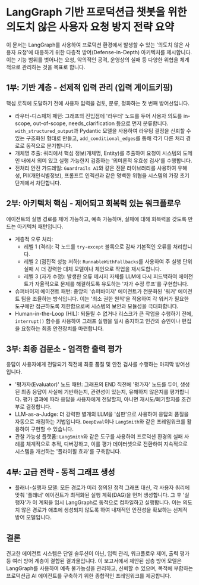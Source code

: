 # LangGraph 기반 프로덕션급 챗봇을 위한 의도치 않은 사용자 요청 방지 전략 요약

이 문서는 LangGraph를 사용하여 프로덕션 환경에서 발생할 수 있는 '의도치 않은 사용자 요청'에 대응하기 위한 다층적 방어(Defense-in-Depth) 아키텍처를 제시합니다. 이는 기능 범위를 벗어나는 요청, 악의적인 공격, 운영상의 실패 등 다양한 위협을 체계적으로 관리하는 것을 목표로 합니다.

## 1부: 기반 계층 - 선제적 입력 관리 (입력 게이트키핑)

핵심 로직에 도달하기 전에 사용자 입력을 검토, 분류, 정화하는 첫 번째 방어선입니다.

-   라우터-디스패처 패턴: 그래프의 진입점에 '라우터' 노드를 두어 사용자 의도를 in-scope, out-of-scope, needs_clarification 등으로 먼저 분류합니다. `with_structured_output`과 Pydantic 모델을 사용하여 라우팅 결정을 신뢰할 수 있는 구조화된 형태로 만들고, `add_conditional_edges`를 통해 각기 다른 처리 경로로 동적으로 분기합니다.
-   개체명 추출: 쿼리에서 핵심 정보(개체명, Entity)를 추출하여 요청이 시스템의 도메인 내에서 의미 있고 실행 가능한지 검증하는 '의미론적 유효성 검사'를 수행합니다.
-   전처리 안전 가드레일: `Guardrails AI`와 같은 전문 라이브러리를 사용하여 유해성, PII(개인식별정보), 프롬프트 인젝션과 같은 명백한 위협을 시스템의 가장 초기 단계에서 차단합니다.

## 2부: 아키텍처 핵심 - 제어되고 회복력 있는 워크플로우

에이전트의 실행 경로를 제어 가능하고, 예측 가능하며, 실패에 대해 회복력을 갖도록 만드는 아키텍처 패턴입니다.

-   계층적 오류 처리:
    -   레벨 1 (격리): 각 노드를 `try-except` 블록으로 감싸 기본적인 오류를 처리합니다.
    -   레벨 2 (점진적 성능 저하): `RunnableWithFallbacks`를 사용하여 주 실행 단위 실패 시 더 강력한 대체 모델이나 체인으로 작업을 재시도합니다.
    -   레벨 3 (자가 수정): 발생한 오류 메시지 자체를 LLM에 다시 피드백하여 에이전트가 자율적으로 문제를 해결하도록 유도하는 '자가 수정 루프'를 구현합니다.
-   슈퍼바이저 에이전트 패턴: 중앙의 '슈퍼바이저' 에이전트가 전문화된 '워커' 에이전트 팀을 조율하는 방식입니다. 이는 '최소 권한 원칙'을 적용하여 각 워커가 필요한 도구에만 접근하도록 제한함으로써 시스템의 보안과 모듈성을 극대화합니다.
-   Human-in-the-Loop (HIL): 되돌릴 수 없거나 리스크가 큰 작업을 수행하기 전에, `interrupt()` 함수를 사용하여 그래프 실행을 일시 중지하고 인간의 승인이나 편집을 요청하는 최종 안전장치를 마련합니다.

## 3부: 최종 검문소 - 엄격한 출력 평가

응답이 사용자에게 전달되기 직전에 최종 품질 및 안전 검사를 수행하는 마지막 방어선입니다.

-   '평가자(Evaluator)' 노드 패턴: 그래프의 END 직전에 '평가자' 노드를 두어, 생성된 최종 응답이 사실에 기반하는지, 관련성이 있는지, 유해하지 않은지를 평가합니다. 평가 결과에 따라 응답을 사용자에게 전달할지, 아니면 재시도/폐기할지를 조건부로 결정합니다.
-   LLM-as-a-Judge: 더 강력한 별개의 LLM을 '심판'으로 사용하여 응답의 품질을 자동으로 채점하는 기법입니다. `DeepEval`이나 `LangSmith`와 같은 프레임워크를 활용하여 구현할 수 있습니다.
-   관찰 가능성 플랫폼: `LangSmith`와 같은 도구를 사용하여 프로덕션 환경의 실패 사례를 체계적으로 추적, 디버깅하고, 이를 평가 데이터셋으로 전환하여 지속적으로 시스템을 개선하는 '플라이휠 효과'를 구축합니다.

## 4부: 고급 전략 - 동적 그래프 생성

-   플래너-실행자 모델: 모든 경로가 미리 정의된 정적 그래프 대신, 각 사용자 쿼리에 맞춰 '플래너' 에이전트가 최적화된 실행 계획(DAG)을 먼저 생성합니다. 그 후 '실행자'가 이 계획을 임시 LangGraph로 동적으로 컴파일하고 실행합니다. 이는 의도치 않은 경로가 애초에 생성되지 않도록 하여 내재적인 안전성을 확보하는 선제적 방어 모델입니다.

## 결론

견고한 에이전트 시스템은 단일 솔루션이 아닌, 입력 관리, 워크플로우 제어, 출력 평가 등 여러 방어 계층이 결합된 결과물입니다. 이 보고서에서 제안된 심층 방어 모델은 LangGraph를 사용하여 예측 불가능성을 관리하고, 신뢰할 수 있으며, 목적에 부합하는 프로덕션급 AI 에이전트를 구축하기 위한 종합적인 프레임워크를 제공합니다. 